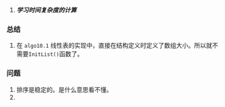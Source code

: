 1. ***学习时间复杂度的计算*** 

### 总结
1. 在 `algo10.1` 线性表的实现中，直接在结构定义时定义了数组大小。所以就不需要`InitList()`函数了。

### 问题

1. 排序是稳定的。是什么意思看不懂。
2. 


